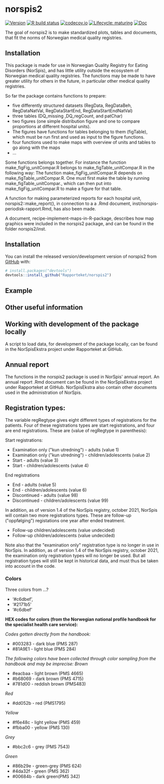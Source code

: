 
<!-- README.md is generated from README.Rmd. Please edit that file -->

# norspis2

<!-- badges: start -->

[![Version](https://img.shields.io/github/v/release/rapporteket/norspis2?sort=semver)](https://github.com/rapporteket/norspis2/releases)
[![R build
status](https://github.com/Rapporteket/norspis2/workflows/R-CMD-check/badge.svg)](https://github.com/Rapporteket/norspis2/actions)
[![codecov.io](https://codecov.io/github/Rapporteket/norspis2/norspis2.svg?branch=main)](https://codecov.io/github/Rapporteket/norspis2?branch=main)
[![Lifecycle:
maturing](https://img.shields.io/badge/lifecycle-maturing-blue.svg)](https://www.tidyverse.org/lifecycle/#maturing)
[![Doc](https://img.shields.io/badge/Doc--grey.svg)](https://rapporteket.github.io/norspis2/)
<!-- badges: end -->

The goal of norspis2 is to make standardized plots, tables and
documents, that fit the norms of Norwegian medical quality registries.

## Installation

This package is made for use in Norwegian Quality Registry for Eating
Disorders (NorSpis), and has little utility outside the ecosystem of
Norwegian medical quality registries. The functions may be made to have
greater utility for others in the future, in particular other medical
quality registries.

So far the package contains functions to prepare:

  - five differently structured datasets (RegData, RegDataBeh,
    RegDataNatVal, RegDataStartEnd, RegDataStartEndNatVal)
  - three tables (DQ\_missing ,DQ\_regCount, and patChar)
  - two figures (one simple distribution figure and one to compare
    proportions at different hospital units).
  - The figures have functions for tables belonging to them (figTable),
    which must be run first and used as input to the figure functions.
  - four functions used to make maps with overview of units and tables
    to go along with the maps
  - …

Some functions belongs together. For instance the function make_figFig_unitCompar.R 
belongs to make_figTable_unitCompar.R in the following way: The function
make_figFig_unitCompar.R depends on make_figTable_unitCompar.R. One must first make
the table by running make_figTable_unitCompar., which can then put into 
make_figFig_unitCompar.R to make a figure for that table. 

A function for making parameterized reports for each hospital unit,
norspis2::make\_report(), in connection to a a .Rmd document,
inst/norspis-periodisk-rapport.Rmd, has also been made.

A document, recipe-implement-maps-in-R-package, describes how map
graphics were included in the norspis2 package, and can be found in the
folder norspis2/inst.

## Installation

You can install the released version/development version of norspis2
from [GitHub](https://github.com/) with:

``` r
# install.packages("devtools")
devtools::install_github("Rapporteket/norspis2")
```

## Example

<!-- This is a basic example which shows you how to solve a common problem: -->

<!-- ```{r example} -->

<!-- library(norspis2) -->

<!-- ## basic example code -->

<!-- ``` -->

<!-- What is special about using `README.Rmd` instead of just `README.md`? You can include R chunks like so: -->

<!-- ```{r cars} -->

<!-- summary(cars) -->

<!-- ``` -->

<!-- You may render `README.Rmd` manually, to keep `README.md` up-to-date. However, you may also leave this to the ci process at GitHub. -->

<!-- You can also embed plots, for example: -->

<!-- ```{r pressure, echo = FALSE} -->

<!-- plot(pressure) -->

<!-- ``` -->

<!-- In that case, don't forget to commit and push the resulting figure files, so they display on GitHub! -->

## Other useful information

## Working with development of the package locally
A script to load data, for development of the package locally, can be found in the NorSpisEkstra project 
under Rapporteket at GitHub.

## Annual report
The functions in the norspis2 package is used in NorSpis' annual report. An annual report .Rmd document
can be found in the NorSpisEkstra project under Rapporteket at GitHub. NorSpisEkstra also contain other 
documents used in the administration of NorSpis. 

## Registration types:

The variable regRegtype gives eight different types of registrations for the patients.
Four of these registrations types are start registrations, and four are end 
registrations. These are (value of regRegtype in parenthesis):

Start registrations:
   - Examination only ("kun utredning") - adults (value 1)
   - Examination only ("kun utredning") - children/adolescents (value 2)
   - Start - adults (value 3)
   - Start - children/adolescents (value 4)

End registrations
   - End - adults (value 5)
   - End - children/adolescents (value 6)
   - Discontinued - adults (value 98)
   - Discontinued - children/adolescents (value 99)

In addition, as of version 1.4 of the NorSpis registry, october 2021, NorSpis will
contain two more registrations types. These are follow-up ("oppfølging") registations one
year after ended treatment. 

  - Follow-up children/adolescents (value undecided)
  - Follow-up children/adolescents (value undecided) 

Note also that the "examination only" registration type is no longer in use in NorSpis. In 
addition, as of version 1.4 of the NorSpis registry, october 2021, the examination only 
registration types will no longer be used. But all registration types will still be 
kept in historical data, and must thus be taken into account in the code.

### Colors

Three colors from …?

  - ‘\#c6dbef’,
  - ‘\#2171b5’
  - ‘\#c6dbef’

**HEX codes for colors (from the Norwegian national profile handbook for
the specialist health care service):**

*Codes gotten directly from the handbook:*

  - \#003283 - dark blue (PMS 287)
  - \#81A9E1 - light blue (PMS 284)

*The following colors have been collected through color sampling from
the handbook and may be imprecise:* *Brown*

  - \#eacbaa - light brown (PMS 4665)
  - \#b68069 - dark brown (PMS 4715)
  - \#781d00 - reddish brown (PMS483)

*Red*

  - \#dd052b - red (PMS1795)

*Yellow*

  - \#f6e48c - light yellow (PMS 459)
  - \#fbba00 - yellow (PMS 130)

*Grey*

  - \#bbc2c6 - grey (PMS 7543)

*Green*

  - \#86b29e - green-grey (PMS 624)
  - \#4da32f - green (PMS 362)
  - \#00684b - dark green(PMS 342)
